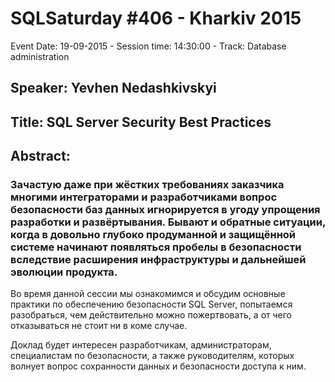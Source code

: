# SQLSaturday #406 - Kharkiv 2015
Event Date: 19-09-2015 - Session time: 14:30:00 - Track: Database administration
## Speaker: Yevhen Nedashkivskyi
## Title: SQL Server Security Best Practices
## Abstract:
### Зачастую даже при жёстких требованиях заказчика многими интеграторами и разработчиками вопрос безопасности баз данных игнорируется в угоду упрощения разработки и развёртывания. Бывают и обратные ситуации, когда в довольно глубоко продуманной и защищённой системе начинают появляться пробелы в безопасности вследствие расширения инфраструктуры и дальнейшей эволюции продукта.

Во время данной сессии мы ознакомимся и обсудим основные практики по обеспечению безопасности SQL Server, попытаемся разобраться, чем действительно можно пожертвовать, а от чего отказываться не стоит ни в коме случае.

Доклад будет интересен разработчикам, администраторам, специалистам по безопасности, а также руководителям, которых волнует вопрос сохранности данных и безопасности доступа к ним.

